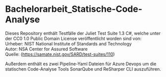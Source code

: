 # Bachelorarbeit_Statische-Code-Analyse
Dieses Repository enthält Testfälle der Juliet Test Suite 1.3 C#, welche unter der CC0 1.0 Public Domain License veröffentlicht worden sind von:
<br> Urheber: NIST National Institute of Standards and Technology
<br> Autor: NSA Center for Assured Software 
<br> Quelle: (https://samate.nist.gov/SARD/test-suites/110)

Außerdem enthält es zwei Pipeline-Yaml Dateien für Azure Devops um die statischen Code-Analyse Tools SonarQube und ReSharper CLI auszuführen. 
